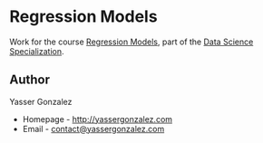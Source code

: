 Regression Models
=================

Work for the course [Regression Models](https://www.coursera.org/course/regmods),
part of the [Data Science Specialization](https://www.coursera.org/specialization/jhudatascience/1).

Author
------

Yasser Gonzalez
* Homepage - http://yassergonzalez.com
* Email - contact@yassergonzalez.com
